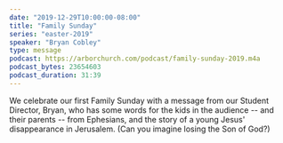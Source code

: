 ```yaml
---
date: "2019-12-29T10:00:00-08:00"
title: "Family Sunday"
series: "easter-2019"
speaker: "Bryan Cobley"
type: message
podcast: https://arborchurch.com/podcast/family-sunday-2019.m4a
podcast_bytes: 23654603
podcast_duration: 31:39
---
```


We celebrate our first Family Sunday with a message from our Student Director, Bryan, who has some words for the kids in the audience -- and their parents -- from Ephesians, and the story of a young Jesus' disappearance in Jerusalem. (Can you imagine losing the Son of God?)

